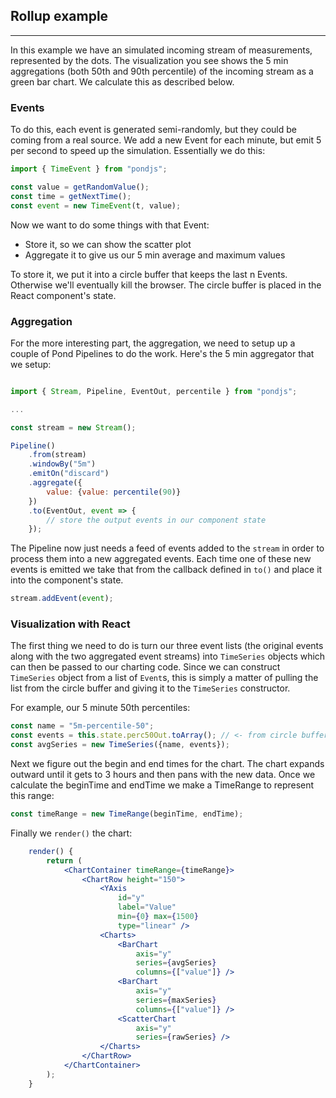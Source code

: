 ## Rollup example
---
In this example we have an simulated incoming stream of measurements, represented by the dots. The visualization you see shows the 5 min aggregations (both 50th and 90th percentile) of the incoming stream as a green bar chart. We calculate this as described below.

### Events

To do this, each event is generated semi-randomly, but they could be coming from a real source. We add a new Event for each minute, but emit 5 per second to speed up the simulation. Essentially we do this:

```js
import { TimeEvent } from "pondjs";

const value = getRandomValue();
const time = getNextTime();
const event = new TimeEvent(t, value);
```

Now we want to do some things with that Event:

 * Store it, so we can show the scatter plot
 * Aggregate it to give us our 5 min average and maximum values

To store it, we put it into a circle buffer that keeps the last n Events. Otherwise we'll eventually kill the browser. The circle buffer is placed in the React component's state.

### Aggregation

For the more interesting part, the aggregation, we need to setup up a couple of Pond Pipelines to do the work. Here's the 5 min aggregator that we setup:

```js

import { Stream, Pipeline, EventOut, percentile } from "pondjs";

...

const stream = new Stream();

Pipeline()
    .from(stream)
    .windowBy("5m")
    .emitOn("discard")
    .aggregate({
        value: {value: percentile(90)}
    })
    .to(EventOut, event => {
        // store the output events in our component state
    });
```

The Pipeline now just needs a feed of events added to the `stream` in order to process them into a new aggregated events. Each time one of these new events is emitted we take that from the callback defined in `to()` and place it into the component's state.


```js
stream.addEvent(event);
```

### Visualization with React

The first thing we need to do is turn our three event lists (the original events along with the two aggregated event streams) into `TimeSeries` objects which can then be passed to our charting code. Since we can construct `TimeSeries` object from a list of `Event`s, this is simply a matter of pulling the list from the circle buffer and giving it to the `TimeSeries` constructor.

For example, our 5 minute 50th percentiles:

```js
const name = "5m-percentile-50";
const events = this.state.perc50Out.toArray(); // <- from circle buffer
const avgSeries = new TimeSeries({name, events});
```

Next we figure out the begin and end times for the chart. The chart expands outward until it gets to 3 hours and then pans with the new data. Once we calculate the beginTime and endTime we make a TimeRange to represent this range:

```js
const timeRange = new TimeRange(beginTime, endTime);
```

Finally we `render()` the chart:

```jsx
    render() {
        return (
            <ChartContainer timeRange={timeRange}>
                <ChartRow height="150">
                    <YAxis
                        id="y"
                        label="Value"
                        min={0} max={1500}
                        type="linear" />
                    <Charts>
                        <BarChart
                            axis="y"
                            series={avgSeries}
                            columns={["value"]} />
                        <BarChart
                            axis="y"
                            series={maxSeries}
                            columns={["value"]} />
                        <ScatterChart
                            axis="y"
                            series={rawSeries} />
                    </Charts>
                </ChartRow>
            </ChartContainer>
        );
    }
```
